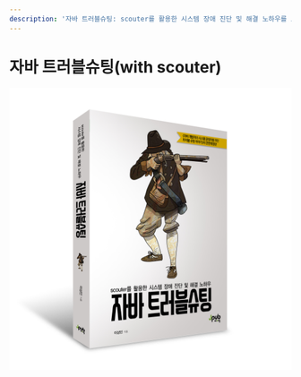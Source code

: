 ```yaml
---
description: '자바 트러블슈팅: scouter를 활용한 시스템 장애 진단 및 해결 노하우를 요약한 내용입니다.'
---
```


# 자바 트러블슈팅\(with scouter\)

![](../../../.gitbook/assets/998b27445e054de425.jpg)

